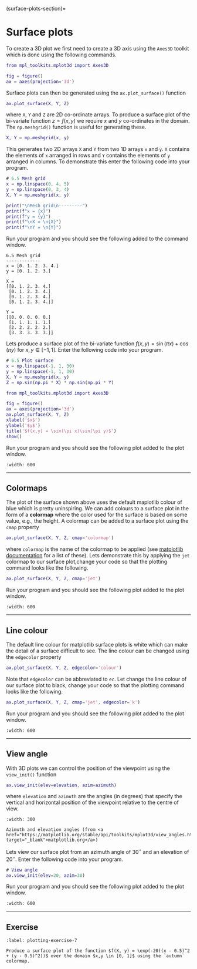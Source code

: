 (surface-plots-section)=
# Surface plots

To create a 3D plot we first need to create a 3D axis using the `Axes3D` toolkit which is done using the following commands.

```matlab
from mpl_toolkits.mplot3d import Axes3D

fig = figure()
ax = axes(projection='3d')
```

Surface plots can then be generated using the `ax.plot_surface()` function

```matlab
ax.plot_surface(X, Y, Z)
```

where `X`, `Y` and `Z` are 2D co-ordinate arrays. To produce a surface plot of the bi-variate function $z=f(x,y)$ we require $x$ and $y$ co-ordinates in the domain. The `np.meshgrid()` function is useful for generating these.

```matlab
X, Y = np.meshgrid(x, y)
```

This generates two 2D arrays `X` and `Y` from two 1D arrays `x` and `y`. `X` contains the elements of `x` arranged in rows and `Y` contains the elements of `y` arranged in columns. To demonstrate this enter the following code into your program.

```matlab
# 6.5 Mesh grid
x = np.linspace(0, 4, 5)
y = np.linspace(0, 3, 4)
X, Y = np.meshgrid(x, y)

print("\nMesh grid\n---------")
print(f"x = {x}")
print(f"y = {y}")
print(f"\nX = \n{X}")
print(f"\nY = \n{Y}")
```

Run your program and you should see the following added to the command window.

```text
6.5 Mesh grid
-------------
x = [0. 1. 2. 3. 4.]
y = [0. 1. 2. 3.]

X = 
[[0. 1. 2. 3. 4.]
 [0. 1. 2. 3. 4.]
 [0. 1. 2. 3. 4.]
 [0. 1. 2. 3. 4.]]

Y = 
[[0. 0. 0. 0. 0.]
 [1. 1. 1. 1. 1.]
 [2. 2. 2. 2. 2.]
 [3. 3. 3. 3. 3.]]
```

Lets produce a surface plot of the bi-variate function $f(x, y) = \sin(\pi x) + \cos(\pi y)$ for $x, y \in [-1, 1]$. Enter the following code into your program.

```matlab
# 6.5 Plot surface
x = np.linspace(-1, 1, 30)
y = np.linspace(-1, 1, 30)
X, Y = np.meshgrid(x, y)
Z = np.sin(np.pi * X) * np.sin(np.pi * Y)

from mpl_toolkits.mplot3d import Axes3D

fig = figure()
ax = axes(projection='3d')
ax.plot_surface(X, Y, Z)
xlabel('$x$')
ylabel('$y$')
title('$f(x,y) = \sin(\pi x)\sin(\pi y)$')
show()
```

Run your program and you should see the following plot added to the plot window.

```{figure} ../_images/6_Surface_plot_1.png
:width: 600
```

---

## Colormaps

The plot of the surface shown above uses the default maplotlib colour of blue which is pretty uninspiring. We can add colours to a surface plot in the form of a **colormap** where the color used for the surface is based on some value, e.g., the height. A colormap can be added to a surface plot using the `cmap` property

```matlab
ax.plot_surface(X, Y, Z, cmap='colormap')
```

where `colormap` is the name of the colormap to be applied (see <a href="https://matplotlib.org/stable/users/explain/colors/colormaps.html" target="_blank">matplotlib documentation</a> for a list of these). Lets demonstrate this by applying the `jet` colormap to our surface plot,change your code so that the plotting command looks like the following.

```matlab
ax.plot_surface(X, Y, Z, cmap='jet')
```

Run your program and you should see the following plot added to the plot window.

```{figure} ../_images/6_Surface_plot_2.png
:width: 600
```

---

## Line colour

The default line colour for matplotlib surface plots is white which can make the detail of a surface difficult to see. The line colour can be changed using the `edgecolor` property

```matlab
ax.plot_surface(X, Y, Z, edgecolor='colour')
```

Note that `edgecolor` can be abbreviated to `ec`. Let change the line colour of our surface plot to black, change your code so that the plotting command looks like the following.

```matlab
ax.plot_surface(X, Y, Z, cmap='jet', edgecolor='k')
```

Run your program and you should see the following plot added to the plot window.

```{figure} ../_images/6_Surface_plot_3.png
:width: 600
```

---

## View angle

With 3D plots we can control the position of the viewpoint using the `view_init()` function

```matlab
ax.view_init(elev=elevation, azim=azimuth)
```

where `elevation` and `azimuth` are the angles (in degrees) that specify the vertical and horizontal position of the viewpoint relative to the centre of view.

```{figure} https://matplotlib.org/stable/_images/mplot3d_view_angles.png
:width: 300

Azimuth and elevation angles (from <a href="https://matplotlib.org/stable/api/toolkits/mplot3d/view_angles.html" target="_blank">matplotlib.org</a>)
```

Lets view our surface plot from an azimuth angle of 30$^\circ$ and an elevation of 20$^\circ$. Enter the following code into your program.

```matlab
# View angle
ax.view_init(elev=20, azim=30)
```

Run your program and you should see the following plot added to the plot window.

```{figure} ../_images/6_Surface_plot_4.png
:width: 600
```

---

## Exercise

```{exercise}
:label: plotting-exercise-7

Produce a surface plot of the function $f(X, y) = \exp(-20((x - 0.5)^2 + (y - 0.5)^2))$ over the domain $x,y \in [0, 1]$ using the `autumn` colormap. 
```